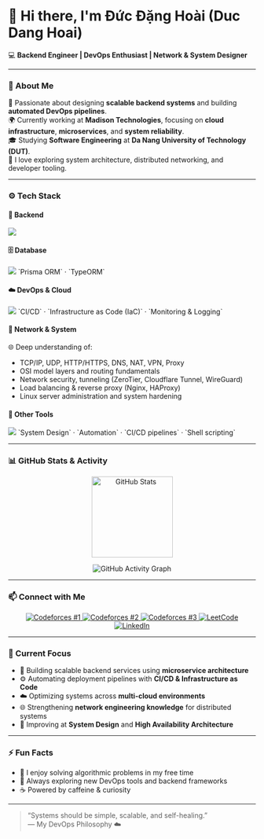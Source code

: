 # 👋 Hi there, I'm Đức Đặng Hoài (Duc Dang Hoai)

💻 **Backend Engineer | DevOps Enthusiast | Network & System Designer**

---

### 🧠 About Me

🚀 Passionate about designing **scalable backend systems** and building **automated DevOps pipelines**.  
🌍 Currently working at **Madison Technologies**, focusing on **cloud infrastructure**, **microservices**, and **system reliability**.  
🎓 Studying **Software Engineering** at **Da Nang University of Technology (DUT)**.  
💬 I love exploring system architecture, distributed networking, and developer tooling.

---

### ⚙️ Tech Stack

#### 🧩 Backend  
<img src="https://skillicons.dev/icons?i=nodejs,python,go,nestjs,express,fastapi" />

#### 🗄️ Database  
<img src="https://skillicons.dev/icons?i=postgresql,mysql,mongodb,redis" />  
`Prisma ORM` · `TypeORM`

#### ☁️ DevOps & Cloud  
<img src="https://skillicons.dev/icons?i=docker,kubernetes,aws,azure,nginx,cloudflare,githubactions" />  
`CI/CD` · `Infrastructure as Code (IaC)` · `Monitoring & Logging`

#### 🧠 Network & System  
🌐 Deep understanding of:
- TCP/IP, UDP, HTTP/HTTPS, DNS, NAT, VPN, Proxy  
- OSI model layers and routing fundamentals  
- Network security, tunneling (ZeroTier, Cloudflare Tunnel, WireGuard)  
- Load balancing & reverse proxy (Nginx, HAProxy)  
- Linux server administration and system hardening

#### 🧩 Other Tools  
<img src="https://skillicons.dev/icons?i=linux,bash,powershell,git,github,vscode" />  
`System Design` · `Automation` · `CI/CD pipelines` · `Shell scripting`

---

### 📊 GitHub Stats & Activity

<p align="center">
  <img src="https://github-readme-stats.vercel.app/api?username=daikaduc05&show_icons=true&theme=tokyonight&hide_border=true" alt="GitHub Stats" height="165" />
</p>

<p align="center">
  <img src="https://github-readme-activity-graph.vercel.app/graph?username=daikaduc05&theme=tokyo-night&hide_border=true&area=true" alt="GitHub Activity Graph" />
</p>

---

### 📫 Connect with Me

<p align="center">
  <a href="https://codeforces.com/profile/bkdn24.dakduk12">
    <img src="https://img.shields.io/badge/Codeforces%20%231-1F8ACB?style=for-the-badge&logo=codeforces&logoColor=white" alt="Codeforces #1" />
  </a>
  <a href="https://codeforces.com/profile/daikaduc">
    <img src="https://img.shields.io/badge/Codeforces%20%232-1F8ACB?style=for-the-badge&logo=codeforces&logoColor=white" alt="Codeforces #2" />
  </a>
  <a href="https://codeforces.com/profile/bkdn25.azu">
    <img src="https://img.shields.io/badge/Codeforces%20%233-1F8ACB?style=for-the-badge&logo=codeforces&logoColor=white" alt="Codeforces #3" />
  </a>
  <a href="https://leetcode.com/u/daikaduc/">
    <img src="https://img.shields.io/badge/LeetCode-F89F1B?style=for-the-badge&logo=leetcode&logoColor=white" alt="LeetCode" />
  </a>
  <a href="https://www.linkedin.com/in/duc-dang-hoai-b15647177/">
    <img src="https://img.shields.io/badge/LinkedIn-0077B5?style=for-the-badge&logo=linkedin&logoColor=white" alt="LinkedIn" />
  </a>
</p>

---

### 🌱 Current Focus

- 🧩 Building scalable backend services using **microservice architecture**  
- ⚙️ Automating deployment pipelines with **CI/CD & Infrastructure as Code**  
- ☁️ Optimizing systems across **multi-cloud environments**  
- 🌐 Strengthening **network engineering knowledge** for distributed systems  
- 🧭 Improving at **System Design** and **High Availability Architecture**

---

### ⚡ Fun Facts

- 🧩 I enjoy solving algorithmic problems in my free time  
- 🧠 Always exploring new DevOps tools and backend frameworks  
- ☕ Powered by caffeine & curiosity  

---

> “Systems should be simple, scalable, and self-healing.”  
> — My DevOps Philosophy ☁️
